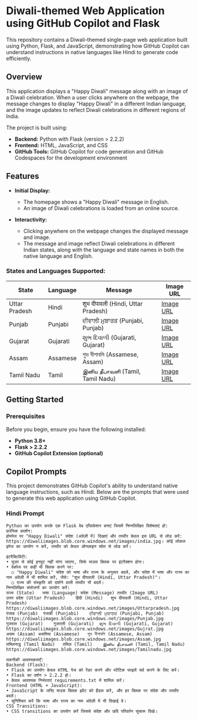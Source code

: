 # Diwali-themed Web Application using GitHub Copilot and Flask

This repository contains a Diwali-themed single-page web application built using Python, Flask, and JavaScript, demonstrating how GitHub Copilot can understand instructions in native languages like Hindi to generate code efficiently.

## Overview

This application displays a "Happy Diwali" message along with an image of a Diwali celebration. When a user clicks anywhere on the webpage, the message changes to display "Happy Diwali" in a different Indian language, and the image updates to reflect Diwali celebrations in different regions of India.

The project is built using:

- **Backend:** Python with Flask (version > 2.2.2)
- **Frontend:** HTML, JavaScript, and CSS
- **GitHub Tools:** GitHub Copilot for code generation and GitHub Codespaces for the development environment

## Features

- **Initial Display:**
  - The homepage shows a "Happy Diwali" message in English.
  - An image of Diwali celebrations is loaded from an online source.
  
- **Interactivity:**
  - Clicking anywhere on the webpage changes the displayed message and image.
  - The message and image reflect Diwali celebrations in different Indian states, along with the language and state names in both the native language and English.

### States and Languages Supported:

| State           | Language        | Message                                 | Image URL                                                       |
|-----------------|-----------------|-----------------------------------------|-----------------------------------------------------------------|
| Uttar Pradesh   | Hindi           | शुभ दीपावली (Hindi, Uttar Pradesh)      | [Image URL](https://diwaliimages.blob.core.windows.net/images/Uttarpradesh.jpg) |
| Punjab          | Punjabi         | ਦੀਵਾਲੀ ਮੁਬਾਰਕ (Punjabi, Punjab)         | [Image URL](https://diwaliimages.blob.core.windows.net/images/Punjab.jpg)      |
| Gujarat         | Gujarati        | શુભ દિવાળી (Gujarati, Gujarat)          | [Image URL](https://diwaliimages.blob.core.windows.net/images/Gujrat.jpg)      |
| Assam           | Assamese        | শুভ দীপাবলি (Assamese, Assam)           | [Image URL](https://diwaliimages.blob.core.windows.net/images/Assam.jpg)       |
| Tamil Nadu      | Tamil           | இனிய தீபாவளி (Tamil, Tamil Nadu)        | [Image URL](https://diwaliimages.blob.core.windows.net/images/Tamilnadu.jpg)   |

## Getting Started

### Prerequisites

Before you begin, ensure you have the following installed:

- **Python 3.8+**
- **Flask > 2.2.2**
- **GitHub Copilot Extension (optional)**

## Copilot Prompts

This project demonstrates GitHub Copilot's ability to understand native language instructions, such as Hindi. Below are the prompts that were used to generate this web application using GitHub Copilot.

### Hindi Prompt

```plaintext
Python का उपयोग करके एक Flask वेब एप्लिकेशन बनाएं जिसमें निम्नलिखित विशेषताएं हों:
प्रारंभिक प्रदर्शन:
होमपेज पर "Happy Diwali" संदेश (अंग्रेज़ी में) दिखाएं और तस्वीर केवल इस URL से लोड करें: https://diwaliimages.blob.core.windows.net/images/india.jpg। कोई लोकल इमेज का उपयोग न करें, तस्वीर को केवल ऑनलाइन स्रोत से लोड करें।

इंटरैक्टिविटी:
• यूजर से कोई इनपुट नहीं मांगा जाएगा, सिर्फ माउस क्लिक पर इंटरैक्शन होगा।
• वेबपेज पर कहीं भी क्लिक करने पर:
  ○ "Happy Diwali" संदेश को भाषा और राज्य के अनुसार बदलें, और संदेश में भाषा और राज्य का नाम अंग्रेज़ी में भी शामिल करें, जैसे: "शुभ दीपावली (Hindi, Uttar Pradesh)"।
  ○ राज्य की संस्कृति को दर्शाने वाली तस्वीर भी बदलें।
निम्नलिखित संयोजनों का उपयोग करें:
राज्य (State)	भाषा (Language)	संदेश (Message)	तस्वीर (Image URL)
उत्तर प्रदेश (Uttar Pradesh)	हिंदी (Hindi)	शुभ दीपावली (Hindi, Uttar Pradesh)	https://diwaliimages.blob.core.windows.net/images/Uttarpradesh.jpg
पंजाब (Punjab)	पंजाबी (Punjabi)	ਦੀਵਾਲੀ ਮੁਬਾਰਕ (Punjabi, Punjab)	https://diwaliimages.blob.core.windows.net/images/Punjab.jpg
गुजरात (Gujarat)	गुजराती (Gujarati)	શુભ દિવાળી (Gujarati, Gujarat)	https://diwaliimages.blob.core.windows.net/images/Gujrat.jpg
असम (Assam)	असमिया (Assamese)	শুভ দীপাবলি (Assamese, Assam)	https://diwaliimages.blob.core.windows.net/images/Assam.jpg
तमिलनाडु (Tamil Nadu)	तमिल (Tamil)	இனிய தீபாவளி (Tamil, Tamil Nadu)	https://diwaliimages.blob.core.windows.net/images/Tamilnadu.jpg

तकनीकी आवश्यकताएँ:
Backend (Flask):
• Flask का उपयोग केवल HTML पेज को रेंडर करने और स्टैटिक फाइलें सर्व करने के लिए करें।
• Flask का वर्शन > 2.2.2 हो।
• केवल आवश्यक निर्भरताएं requirements.txt में शामिल करें।
Frontend (HTML + JavaScript):
• JavaScript के जरिए माउस क्लिक इवेंट को हैंडल करें, और हर क्लिक पर संदेश और तस्वीर बदलें।
• सुनिश्चित करें कि भाषा और राज्य का नाम अंग्रेज़ी में भी दिखाई दे।
CSS Transitions:
• CSS transitions का उपयोग करें जिससे संदेश और छवि परिवर्तन सुचारू दिखे।
```
